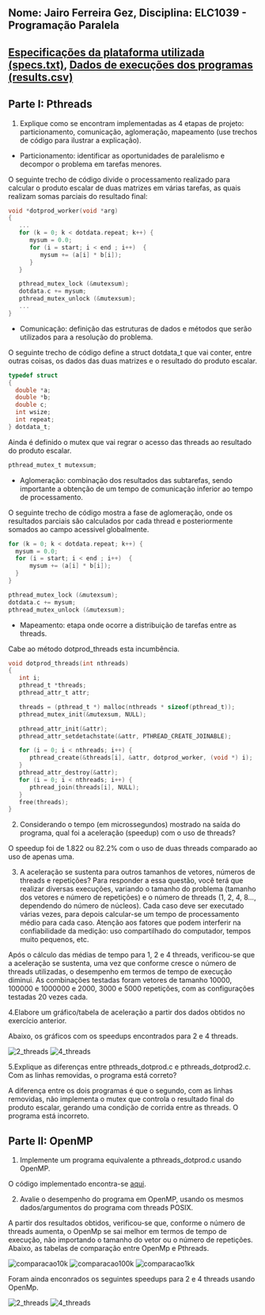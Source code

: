 Nome: Jairo Ferreira Gez, Disciplina: ELC1039 - Programação Paralela
----
[Especificações da plataforma utilizada (specs.txt)](specs.txt), [Dados de execuções dos programas (results.csv)](results.csv)
----
## Parte I: Pthreads

1. Explique como se encontram implementadas as 4 etapas de projeto: particionamento, comunicação, aglomeração, mapeamento (use trechos de código para ilustrar a explicação).

- Particionamento: identificar as oportunidades de paralelismo e decompor o problema em tarefas menores.

O seguinte trecho de código divide o processamento realizado para calcular o produto escalar de duas matrizes em várias tarefas, as quais realizam somas parciais do resultado final:

```c
void *dotprod_worker(void *arg)
{
   ...
   for (k = 0; k < dotdata.repeat; k++) {
      mysum = 0.0;
      for (i = start; i < end ; i++)  {
         mysum += (a[i] * b[i]);
      }
   }

   pthread_mutex_lock (&mutexsum);
   dotdata.c += mysum;
   pthread_mutex_unlock (&mutexsum);
   ...
}
```

- Comunicação: definição das estruturas de dados e métodos que serão utilizados para a resolução do problema.

O seguinte trecho de código define a struct dotdata_t que vai conter, entre outras coisas, os dados das duas matrizes e o resultado do produto escalar. 

```c
typedef struct
{
  double *a;
  double *b;
  double c;
  int wsize;
  int repeat;
} dotdata_t;
```
Ainda é definido o mutex que vai regrar o acesso das threads ao resultado do produto escalar.

```c
pthread_mutex_t mutexsum;
```

- Aglomeração: combinação dos resultados das subtarefas, sendo importante a obtenção de um tempo de comunicação inferior ao tempo de processamento.

O seguinte trecho de código mostra a fase de aglomeração, onde os resultados parciais são calculados por cada thread e posteriormente somados ao campo acessivel globalmente.

```c
for (k = 0; k < dotdata.repeat; k++) {
  mysum = 0.0;
  for (i = start; i < end ; i++)  {
      mysum += (a[i] * b[i]);
  }
}

pthread_mutex_lock (&mutexsum);
dotdata.c += mysum;
pthread_mutex_unlock (&mutexsum);
```

- Mapeamento: etapa onde ocorre a distribuição de tarefas entre as threads.

Cabe ao método dotprod_threads esta incumbência.

```c
void dotprod_threads(int nthreads)
{
   int i;
   pthread_t *threads;
   pthread_attr_t attr;

   threads = (pthread_t *) malloc(nthreads * sizeof(pthread_t));
   pthread_mutex_init(&mutexsum, NULL);

   pthread_attr_init(&attr);
   pthread_attr_setdetachstate(&attr, PTHREAD_CREATE_JOINABLE);

   for (i = 0; i < nthreads; i++) {
      pthread_create(&threads[i], &attr, dotprod_worker, (void *) i);
   }
   pthread_attr_destroy(&attr);
   for (i = 0; i < nthreads; i++) {
      pthread_join(threads[i], NULL);
   }
   free(threads);
}
```

2. Considerando o tempo (em microssegundos) mostrado na saída do programa, qual foi a aceleração (speedup) com o uso de threads?

O speedup foi de 1.822 ou 82.2% com o uso de duas threads comparado ao uso de apenas uma.

3. A aceleração se sustenta para outros tamanhos de vetores, números de threads e repetições? Para responder a essa questão, você terá que realizar diversas execuções, variando o tamanho do problema (tamanho dos vetores e número de repetições) e o número de threads (1, 2, 4, 8..., dependendo do número de núcleos). Cada caso deve ser executado várias vezes, para depois calcular-se um tempo de processamento médio para cada caso. Atenção aos fatores que podem interferir na confiabilidade da medição: uso compartilhado do computador, tempos muito pequenos, etc.

Após o cálculo das médias de tempo para 1, 2 e 4 threads, verificou-se que  a aceleração se sustenta, uma vez que conforme cresce o número de threads utilizadas, o desempenho em termos de tempo de execução diminui. As combinações testadas foram vetores de tamanho 10000, 100000 e 1000000 e 2000, 3000 e 5000 repetições, com as configurações testadas 20 vezes cada. 

4.Elabore um gráfico/tabela de aceleração a partir dos dados obtidos no exercício anterior.

Abaixo, os gráficos com os speedups encontrados para 2 e 4 threads.

![2_threads](su2threads.png)
![4_threads](su4threads.png)


5.Explique as diferenças entre pthreads_dotprod.c e pthreads_dotprod2.c. Com as linhas removidas, o programa está correto?

A diferença entre os dois programas é que o segundo, com as linhas removidas, não implementa o mutex que controla o resultado final do produto escalar, gerando uma condição de corrida entre as threads. O programa está incorreto.

## Parte II: OpenMP

1. Implemente um programa equivalente a pthreads_dotprod.c usando OpenMP.

O código implementado encontra-se [aqui](openmp/ompsimple.c).

2. Avalie o desempenho do programa em OpenMP, usando os mesmos dados/argumentos do programa com threads POSIX.

A partir dos resultados obtidos, verificou-se que, conforme o número de threads aumenta, o OpenMp se sai melhor em termos de tempo de execução, não importando o tamanho do vetor ou o número de repetições. Abaixo, as tabelas de comparação entre OpenMp e Pthreads.

![comparacao10k](comparacao10k.png)
![comparacao100k](comparacao100k.png)
![comparacao1kk](comparacao1kk.png)

Foram ainda enconrados os seguintes speedups para 2 e 4 threads usando OpenMp.

![2_threads](su2threadsomp.png)
![4_threads](su4threadsomp.png)
